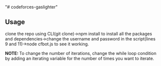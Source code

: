"# codeforces-gaslighter"

<h2>Usage</h2>
clone the repo using CLI(git clone)->npm install to install all the packages and dependencies->change the username and password in the script(lines 9 and 11)->node cfbot.js to see it working.

<b>NOTE: </b>To change the number of iterations, change the while loop condition by adding an iterating variable for the number of times you want to iterate.
